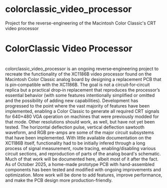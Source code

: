 # colorclassic_video_processor
Project for the reverse-engineering of the Macintosh Color Classic's CRT video processor
# ColorClassic Video Processor
#
colorclassic_video_processor is an ongoing reverse‑engineering project to recreate the functionality of the XC1186B video processor found on the Macintosh Color Classic analog board by designing a replacement PCB that is pin‑compatible with the XC1186B. The goal is not a circuit‑for‑circuit replica but a practical drop‑in replacement that reproduces the processor’s essential behavior (with some features intentionally simplified or omitted and the possibility of adding new capabilities). Development has progressed to the point where the vast majority of features have been implemented, enabling a Color Classic to generate all required CRT signals for 640×480 VGA operation on machines that were previously modded for that mode. Other resolutions should work, as well, but have not yet been tested. The horizontal deflection pulse, vertical deflection sawtooth waveform, and RGB pre-amps are some of the major circuit subsystems that have been implemented. With little available documentation on the XC1186B itself, functionality had to be initially infered through a long process of signal measurement, route tracing, enabling/disabling various circuit sections, and reproduction of parts of the analog board's schematic. Much of that work will be documented here, albeit most of it after the fact. As of October 2025, a home-made prototype PCB with hand-assembled components has been tested and modified with ongoing improvements and optimization. More work will be done to add features, improve performance, and make the PCB design more production-friendly.
